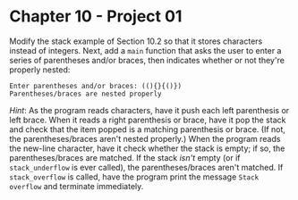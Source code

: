 # Chapter 10 - Project 01

Modify the stack example of Section 10.2 so that it stores characters instead of
integers.  Next, add a `main` function that asks the user to enter a series of
parentheses and/or braces, then indicates whether or not they're properly
nested:

```
Enter parentheses and/or braces: ((){}{()})
Parentheses/braces are nested properly
```

_Hint_: As the program reads characters, have it push each left parenthesis or
left brace.  When it reads a right parenthesis or brace, have it pop the stack
and check that the item popped is a matching parenthesis or brace.  (If not, the
parentheses/braces aren't nested properly.) When the program reads the new-line
character, have it check whether the stack is empty; if so, the
parentheses/braces are matched.  If the stack _isn't_ empty (or if
`stack_underflow` is ever called), the parentheses/braces aren't matched.  If
`stack_overflow` is called, have the program print the message `Stack overflow`
and terminate immediately.
